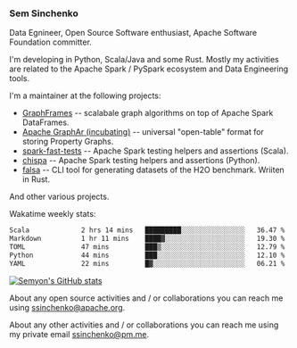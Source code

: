 ### Sem Sinchenko

Data Egnineer, Open Source Software enthusiast, Apache Software Foundation committer.

I'm developing in Python, Scala/Java and some Rust. Mostly my activities are related to the Apache Spark / PySpark ecosystem and Data Engineering tools.

I'm a maintainer at the following projects:
- [GraphFrames](https://github.com/graphframes/graphframes) -- scalabale graph algorithms on top of Apache Spark DataFrames.
- [Apache GraphAr (incubating)](https://github.com/apache/incubator-graphar) -- universal "open-table" format for storing Property Graphs.
- [spark-fast-tests](https://github.com/mrpowers-io/spark-fast-tests) -- Apache Spark testing helpers and assertions (Scala).
- [chispa](https://github.com/MrPowers/chispa) -- Apache Spark testing helpers and assertions (Python).
- [falsa](https://github.com/mrpowers-io/falsa) -- CLI tool for generating datasets of the H2O benchmark. Wriiten in Rust.

And other various projects.

Wakatime weekly stats:
<!--START_SECTION:waka-->

```txt
Scala             2 hrs 14 mins   █████████░░░░░░░░░░░░░░░░   36.47 %
Markdown          1 hr 11 mins    ████▓░░░░░░░░░░░░░░░░░░░░   19.30 %
TOML              47 mins         ███▒░░░░░░░░░░░░░░░░░░░░░   12.79 %
Python            44 mins         ███░░░░░░░░░░░░░░░░░░░░░░   12.10 %
YAML              22 mins         █▓░░░░░░░░░░░░░░░░░░░░░░░   06.21 %
```

<!--END_SECTION:waka-->

[![Semyon's GitHub stats](https://github-readme-stats.vercel.app/api?username=SemyonSinchenko&theme=gruvbox)](https://github.com/anuraghazra/github-readme-stats)

About any open source activities and / or collaborations you can reach me using [ssinchenko@apache.org](mailto:ssinchenko@apache.org).

About any other activities and / or collaborations you can reach me using my private email [ssinchenko@pm.me](mailto:ssinchenko@pm.me).




